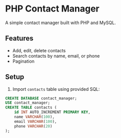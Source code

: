 # PHP Contact Manager

A simple contact manager built with PHP and MySQL.

## Features
- Add, edit, delete contacts
- Search contacts by name, email, or phone
- Pagination

## Setup
1. Import `contacts` table using provided SQL:
```sql
CREATE DATABASE contact_manager;
USE contact_manager;
CREATE TABLE contacts (
    id INT AUTO_INCREMENT PRIMARY KEY,
    name VARCHAR(100),
    email VARCHAR(100),
    phone VARCHAR(20)
);
